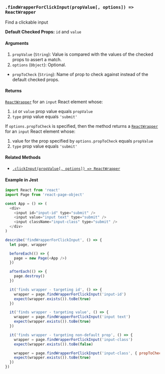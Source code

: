 ### `.findWrapperForClickInput(propValue[, options]) => ReactWrapper`

Find a clickable input

**Default Checked Props:** `id` and `value`

#### Arguments

1. `propValue` (`String`): Value is compared with the values of the checked props to assert a match.
2. `options` (`Object`): Optional.
  * `propToCheck` (`String`): Name of prop to check against instead of the default checked props.

#### Returns

[`ReactWrapper`][react-wrapper] for an `input` React element whose:
  1. `id` or `value` prop value equals `propValue`
  2. `type` prop value equals `'submit'`

If `options.propToCheck` is specified, then the method returns a
[`ReactWrapper`][react-wrapper] for an `input` React element whose:
  1. value for the prop specified by `options.propToCheck` equals `propValue`
  2. `type` prop value equals `'submit'`

#### Related Methods

- [`.clickInput(propValue[, options]) => ReactWrapper`](clickInput.md)

[react-wrapper]: https://github.com/airbnb/enzyme/blob/master/docs/api/mount.md#reactwrapper-api

#### Example in Jest

```js
import React from 'react'
import Page from 'react-page-object'

const App = () => (
  <div>
    <input id="input-id" type="submit" />
    <input value="input text" type="submit" />
    <input className="input-class" type="submit" />
  </div>
)

describe('findWrapperForClickInput', () => {
  let page, wrapper

  beforeEach(() => {
    page = new Page(<App />)
  })

  afterEach(() => {
    page.destroy()
  })

  it('finds wrapper - targeting id', () => {
    wrapper = page.findWrapperForClickInput('input-id')
    expect(wrapper.exists()).toBe(true)
  })

  it('finds wrapper - targeting value', () => {
    wrapper = page.findWrapperForClickInput('input text')
    expect(wrapper.exists()).toBe(true)
  })

  it('finds wrapper - targeting non-default prop', () => {
    wrapper = page.findWrapperForClickInput('input-class')
    expect(wrapper.exists()).toBe(false)

    wrapper = page.findWrapperForClickInput('input-class', { propToCheck: 'className' })
    expect(wrapper.exists()).toBe(true)
  })
})
```
